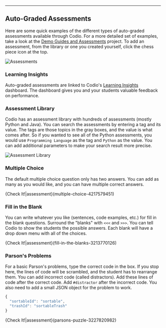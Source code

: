 ----------

## Auto-Graded Assessments
Here are some quick examples of the different types of auto-graded assessments available through Codio. For a more detailed set of examples, take a look at the [Demo Guides and Assessments](https://codio.com/home/starter-packs/cc68d38b-b0ea-4825-9814-46a3594c2b11) project. To add an assessment, from the library or one you created yourself, click the chess piece icon at the top.

![Assessments](.guides/img/assessments.png)

### Learning Insights
Auto-graded assessments are linked to Codio's [Learning Insights](https://www.codio.com/blog/codio-advanced-student-learning-insights) dashboard. The dashboard gives you and your students valuable feedback on performance.

### Assessment Library
Codio has an assessment library with hundreds of assessments (mostly Python and Java). You can search the assessments by entering a tag and its value. The tags are those topics in the gray boxes, and the value is what comes after. So if you wanted to see all of the Python assessments, you would use `Programming Language` as the tag and `Python` as the value. You can add additional parameters to make your search result more precise.

![Assessment Library](.guides/img/assessment-library.png)

### Multiple Choice
The default multiple choice question only has two answers. You can add as many as you would like, and you can have multiple correct answers.

{Check It!|assessment}(multiple-choice-4217579451)


### Fill in the Blank
You can write whatever you like (sentences, code examples, etc.) for fill in the blank questions. Surround the "blanks" with `<<<` and `>>>`. You can tell Codio to show the students the possible answers. Each blank will have a drop down menu with all of the choices.

{Check It!|assessment}(fill-in-the-blanks-3213770126)


### Parson's Problems
For a basic Parson's problems, type the correct code in the box. If you stop here, the lines of code will be scrambled, and the student has to rearrange them. You can add incorrect code (called distractors). Add these lines of code after the correct code. Add `#distractor` after the incorrect code. You also need to add a small JSON object for the problem to work.

```javascript
{
  "sortableId": "sortable",
  "trashId": "sortableTrash"
}
```

{Check It!|assessment}(parsons-puzzle-3227820982)

